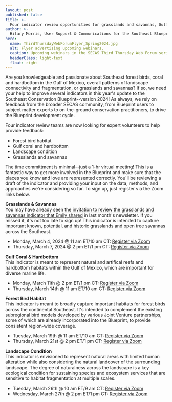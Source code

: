 ```yaml
---
layout: post
published: false
title: >-
  Four indicator review opportunities for grasslands and savannas, Gulf coral and hardbottom, forest bird habitat, and landscape condition
author: >-
  Hilary Morris, User Support & Communications for the Southeast Blueprint
hero:
  name: ThirdThursdayWebForumFlyer_Spring2024.jpg
  alt: Flyer advertising upcoming webinars.
  caption: Upcoming webinars in the SECAS Third Thursday Web Forum series.
  headerClass: light-text
  float: right
---
```

Are you knowledgeable and passionate about Southeast forest birds, coral and hardbottom in the Gulf of Mexico, overall patterns of landscape connectivity and fragmentation, or grasslands and savannas? If so, we need your help to improve several indicators in this year's update to the Southeast Conservation Blueprint--version 2024! As always, we rely on feedback from the broader SECAS community, from Blueprint users to subject matter experts to on-the-ground conservation practitioners, to drive the Blueprint development cycle. 

Four indicator review teams are now looking for expert volunteers to help provide feedback:
- Forest bird habitat
- Gulf coral and hardbottom
- Landscape condition
- Grasslands and savannas<!--more-->

The time committment is minimal--just a 1-hr virtual meeting! This is a fantastic way to get more involved in the Blueprint and make sure that the places you know and love are represented correctly. You'll be reviewing a draft of the indicator and providing your input on the data, methods, and approaches we're considering so far. To sign up, just register via the Zoom links below.

**Grasslands & Savannas**  
You may have already seen [the invitation to review the grasslands and savannas indicator that Emily shared](https://secassoutheast.org/2024/01/16/Calling-all-grassland-lovers-and-experts.html) in last month's newsletter. If you missed it, it's not too late to sign up! This indicator is intended to capture important known, potential, and historic grasslands and open tree savannas across the Southeast.

- Monday, March 4, 2024 @ 11 am ET/10 am CT: [Register via Zoom](https://doitalent.zoomgov.com/meeting/register/vJIsfuGtpj0iE7bH4wesZkluiyyH1fs1Hfc#/registration)
- Thursday, March 7, 2024 @ 2 pm ET/1 pm CT: [Register via Zoom](https://doitalent.zoomgov.com/meeting/register/vJItce6hqD4iEqCwSNwMqabVV4DUCLyxnbw#/registration)

**Gulf Coral & Hardbottom**  
This indicator is meant to represent natural and artifical reefs and hardbottom habitats within the Gulf of Mexico, which are important for diverse marine life.

- Monday, March 11th @ 2 pm ET/1 pm CT: [Register via Zoom](https://doitalent.zoomgov.com/meeting/register/vJItdOivqTkuGH0W6WWkxlQwe5F7NMpya58)
- Thursday, March 14th @ 11 am ET/10 am CT: [Register via Zoom](https://doitalent.zoomgov.com/meeting/register/vJIscOuhrjwqH2kAxiZUJGv8MStaTT-U5pk#/registration)

**Forest Bird Habitat**  
This indicator is meant to broadly capture important habitats for forest birds across the continental Southeast. It's intended to complement the existing subregional bird models developed by various Joint Venture partnerships, some of which are already incorporated into the Blueprint, to provide consistent region-wide coverage.

- Tuesday, March 19th @ 11 am ET/10 am CT: [Register via Zoom](https://doitalent.zoomgov.com/meeting/register/vJItd-upqz4sGYLnFAI4FkSdqMqO-qK9174)
- Thursday, March 21st @ 2 pm ET/1 pm CT: [Register via Zoom](https://doitalent.zoomgov.com/meeting/register/vJIsdO6qrjwvHc8u4v_GwVJgHugeMrofxGk)

**Landscape Condition**  
This indicator is envisioned to represent natural areas with limited human alteration while also considering the natural landcover of the surrounding landscape. The degree of naturalness across the landscape is a key ecological condition for sustaining species and ecosystem services that are sensitive to habitat fragmentation at multiple scales.

- Tuesday, March 26th @ 10 am ET/9 am CT: [Register via Zoom](https://doitalent.zoomgov.com/meeting/register/vJItdeCqrzgoG3t00yyRaJeoDPQFhfe-7Bk#/registration)
- Wednesday, March 27th @ 2 pm ET/1 pm CT: [Register via Zoom](https://doitalent.zoomgov.com/meeting/register/vJItd-mtrTIvGo7ksFxC6xGlBtH8c4eXLWw#/registration)


